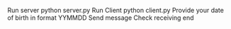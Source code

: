 Run server python server.py
Run Client python client.py
Provide your date of birth in format YYMMDD
Send message
Check receiving end
